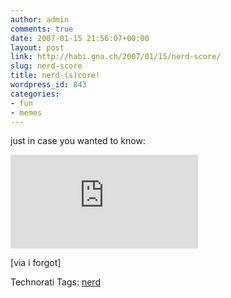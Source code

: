 ```yaml
---
author: admin
comments: true
date: 2007-01-15 21:56:07+00:00
layout: post
link: http://habi.gna.ch/2007/01/15/nerd-score/
slug: nerd-score
title: nerd-(s)core!
wordpress_id: 843
categories:
- fun
- memes
---
```


just in case you wanted to know:


[![I am nerdier than 87% of all people. Are you nerdier? Click here to find out!](http://www.nerdtests.com/images/ft/nq.php?val=5762)](http://www.nerdtests.com/ft_nq.php?im)

[via i forgot]
 


Technorati Tags: [nerd](http://www.technorati.com/tag/nerd)
